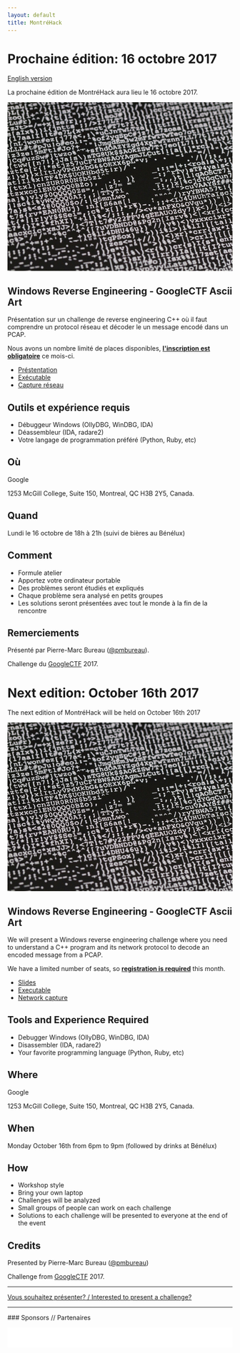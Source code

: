 ```yaml
---
layout: default
title: MontréHack
---
```


# Prochaine édition: 16 octobre 2017

[English version](#english)

La prochaine édition de MontréHack aura lieu le 16 octobre 2017.

![ASCII ART](/images/17-10_ascii_art.jpg)

## Windows Reverse Engineering - GoogleCTF Ascii Art

Présentation sur un challenge de reverse engineering C++ où il faut comprendre
un protocol réseau et décoder le un message encodé dans un PCAP.

Nous avons un nombre limité de places disponibles, [**l'inscription est
obligatoire**](https://www.eventbrite.com/e/montrehack-tickets-38286163947)
ce mois-ci.

- [Préstentation](https://goo.gl/qPsfJS)
- [Exécutable](https://goo.gl/xhCDSX)
- [Capture réseau](https://goo.gl/DkUrmg)

## Outils et expérience requis

* Débuggeur Windows (OllyDBG, WinDBG, IDA)
* Déassembleur (IDA, radare2)
* Votre langage de programmation préféré (Python, Ruby, etc)

## Où

Google

1253 McGill College, Suite 150, Montreal, QC H3B 2Y5, Canada.

## Quand

Lundi le 16 octobre de 18h à 21h (suivi de bières au Bénélux)

## Comment

* Formule atelier
* Apportez votre ordinateur portable
* Des problèmes seront étudiés et expliqués
* Chaque problème sera analysé en petits groupes
* Les solutions seront présentées avec tout le monde à la fin de la rencontre

## Remerciements

Présenté par Pierre-Marc Bureau ([@pmbureau](https://twitter.com/pmbureau)).

Challenge du [GoogleCTF](https://capturetheflag.withgoogle.com/) 2017.

<a id="english"></a>

# Next edition: October 16th 2017

The next edition of MontréHack will be held on October 16th 2017

![ASCII ART](/images/17-10_ascii_art.jpg)

## Windows Reverse Engineering - GoogleCTF Ascii Art

We will present a Windows reverse engineering challenge where you need to
understand a C++ program and its network protocol to decode an encoded message
from a PCAP.

We have a limited number of seats, so [**registration is
required**](https://www.eventbrite.com/e/montrehack-tickets-38286163947)
this month.

- [Slides](https://goo.gl/qPsfJS)
- [Executable](https://goo.gl/xhCDSX)
- [Network capture](https://goo.gl/DkUrmg)

## Tools and Experience Required

* Debugger Windows (OllyDBG, WinDBG, IDA)
* Disassembler (IDA, radare2)
* Your favorite programming language (Python, Ruby, etc)

## Where

Google

1253 McGill College, Suite 150, Montreal, QC H3B 2Y5, Canada.

## When

Monday October 16th from 6pm to 9pm (followed by drinks at Bénélux)

## How

* Workshop style
* Bring your own laptop
* Challenges will be analyzed
* Small groups of people can work on each challenge
* Solutions to each challenge will be presented to everyone at the end of the event

## Credits

Presented by Pierre-Marc Bureau ([@pmbureau](https://twitter.com/pmbureau))

Challenge from [GoogleCTF](https://capturetheflag.withgoogle.com/) 2017.

<hr/>

[Vous souhaitez présenter? / Interested to present a challenge?](https://github.com/montrehack/montrehack.github.com/wiki/Present-at-Montrehack)

<hr/>
### Sponsors // Partenaires

[![Brasserie Benelux](/images/benelux.png)](http://brasseriebenelux.com/)

